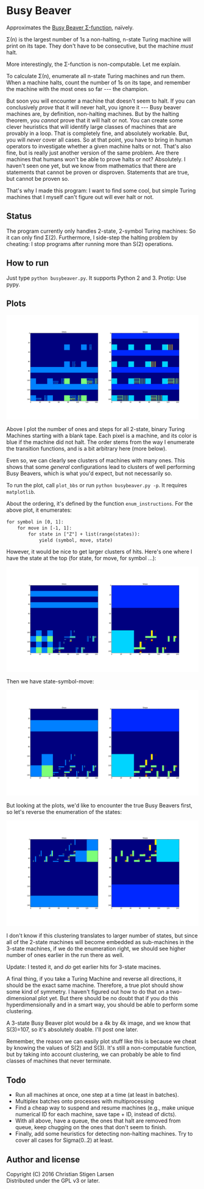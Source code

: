 Busy Beaver
===========

Approximates the [Busy Beaver Σ-function][busybeaver], naïvely.

Σ(n) is the largest number of 1s a non-halting, n-state Turing machine will
print on its tape. They don't have to be consecutive, but the machine *must*
halt.

More interestingly, the Σ-function is non-computable. Let me explain.

To calculate Σ(n), enumerate all n-state Turing machines and run them. When a
machine halts, count the number of 1s on its tape, and remember the machine
with the most ones so far --- the champion.

But soon you will encounter a machine that doesn't seem to halt. If you can
conclusively *prove* that it will never halt, you ignore it --- Busy beaver
machines are, by definition, non-halting machines. But by the halting theorem,
you *cannot* prove that it will halt or not. You can create some clever
heuristics that will identify large classes of machines that are provably in a
loop. That is completely fine, and absolutely workable. But, you will *never*
cover all cases. So at that point, you have to bring in human operators to
investigate whether a given machine halts or not. That's also fine, but is
really just another version of the same problem. Are there machines that humans
won't be able to prove halts or not? Absolutely. I haven't seen one yet, but we
know from mathematics that there are statements that cannot be proven or
disproven. Statements that are true, but cannot be proven so.

That's why I made this program: I want to find some cool, but simple Turing
machines that I myself can't figure out will ever halt or not.

Status
------

The program currently only handles 2-state, 2-symbol Turing machines: So it can
only find Σ(2). Furthermore, I side-step the halting problem by cheating: I
stop programs after running more than S(2) operations.

How to run
----------

Just type `python busybeaver.py`. It supports Python 2 and 3. Protip: Use pypy.

Plots
-----
![Plot of 2-state Busy Beavers](bb.png "2-state Busy Beavers")

Above I plot the number of ones and steps for all 2-state, binary Turing
Machines starting with a blank tape. Each pixel is a machine, and its color is
blue if the machine did not halt. The order stems from the way I enumerate the
transition functions, and is a bit arbitrary here (more below).

Even so, we can clearly see clusters of machines with many ones. This shows
that some *general* configurations lead to clusters of well performing Busy
Beavers, which is what you'd expect, but not necessarily so.

To run the plot, call `plot_bbs` or run `python busybeaver.py -p`. It requires
`matplotlib`.

About the ordering, it's defined by the function `enum_instructions`. For the
above plot, it enumerates:

    for symbol in [0, 1]:
        for move in [-1, 1]:
            for state in ["Z"] + list(range(states)):
                yield (symbol, move, state)

However, it would be nice to get larger clusters of hits. Here's one where I
have the state at the top (for state, for move, for symbol ...):

![Plot of 2-state Busy Beavers](bb-state-move-symb.png "2-state Busy Beavers")

Then we have state-symbol-move:

![Plot of 2-state Busy Beavers](bb-state-symb-move.png "2-state Busy Beavers")

But looking at the plots, we'd like to encounter the true Busy Beavers first,
so let's reverse the enumeration of the states:

![Plot of 2-state Busy Beavers](bb-rstate-symb-move.png "2-state Busy Beavers")

I don't know if this clustering translates to larger number of states, but
since all of the 2-state machines will become embedded as sub-machines in the
3-state machines, if we do the enumeration right, we should see higher number
of ones earlier in the run there as well.

Update: I tested it, and *do* get earlier hits for 3-state macines.

A final thing, if you take a Turing Machine and reverse all directions, it
should be the exact same machine. Therefore, a true plot should show some kind
of symmetry. I haven't figured out how to do that on a two-dimensional plot
yet. But there should be no doubt that if you do this hyperdimensionally and in
a smart way, you should be able to perform some clustering.

A 3-state Busy Beaver plot would be a 4k by 4k image, and we know that
S(3)=107, so it's absolutely doable. I'll post one later.

Remember, the reason we can easily plot stuff like this is because we cheat by
knowing the values of S(2) and S(3). It's still a non-computable function, but
by taking into account clustering, we can probably be able to find classes of
machines that never terminate.

Todo
----

  * Run all machines at once, one step at a time (at least in batches).
  * Multiplex batches onto processes with multiprocessing
  * Find a cheap way to suspend and resume machines (e.g., make unique
    numerical ID for each machine, save tape + ID, instead of dicts).
  * With all above, have a queue, the ones that halt are removed from queue,
    keep chugging on the ones that don't seem to finish.
  * Finally, add some heuristics for detecting non-halting machines. Try to
    cover all cases for Sigma(0..2) at least.

Author and license
------------------

Copyright (C) 2016 Christian Stigen Larsen  
Distributed under the GPL v3 or later.

[busybeaver]: https://en.wikipedia.org/wiki/Busy_beaver
